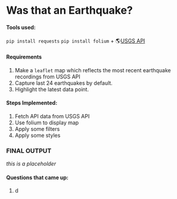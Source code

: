 # Was that an Earthquake?

#### Tools used:
`pip install requests` `pip install folium` + 🌎[USGS API](https://earthquake.usgs.gov/fdsnws/event/1/)

#### Requirements

1. Make a `leaflet` map which reflects the most recent earthquake recordings from USGS API
2. Capture last 24 earthquakes by default.
3. Highlight the latest data point.

#### Steps Implemented:

1. Fetch API data from USGS API
2. Use folium to display map
3. Apply some filters
4. Apply some styles

### FINAL OUTPUT
*this is a placeholder*

#### Questions that came up:
1. d


